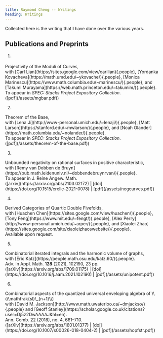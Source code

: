 ```yaml
---
title: Raymond Cheng -- Writings
heading: Writings
---
```


Collected here is the writing that I have done over the various years.

## Publications and Preprints

1. <div class="paper">
<div class="paper-title">Projectivity of the Moduli of Curves,</div>
<div class="coauthor">with [Carl Lian](https://sites.google.com/view/carllian){.people},
                           [Yordanka Kovacheva](https://math.umd.edu/~ykovache/){.people},
                           [Monica Marinescu](https://www.math.columbia.edu/~marinescu/){.people}, and
                           [Takumi Murayama](https://web.math.princeton.edu/~takumim/){.people}.</div>
<div class="journal">To appear in <em>SPEC: Stacks Project Expository Collection</em>.</div>
<div class="paper-links">([pdf](/assets/mgbar.pdf))</div>
</div>

2. <div class="paper">
<div class="paper-title">Theorem of the Base,</div>
<div class="coauthor">with [Lena Ji](http://www-personal.umich.edu/~lenaji/){.people},
                           [Matt Larson](https://stanford.edu/~mwlarson/){.people}, and
                           [Noah Olander](https://math.columbia.edu/~nolander/){.people}.</div>
<div class="journal">To appear in <em>SPEC: Stacks Project Expository Collection</em>.</div>
<div class="paper-links">([pdf](/assets/theorem-of-the-base.pdf))</div>
</div>

3. <div class="paper">
<div class="paper-title">Unbounded negativity on rational surfaces in positive characteristic,</div>
<div class="coauthor">with [Remy van Dobben de Bruyn](https://pub.math.leidenuniv.nl/~dobbendebruynrvan/){.people}.</div>
<div class="journal">To appear in J. Reine Angew. Math.</div>
<div class="paper-links">([arxiv](https://arxiv.org/abs/2103.02172) | [doi](https://doi.org/10.1515/crelle-2021-0078) | [pdf](/assets/negcurves.pdf))</div>
</div>

4. <div class="paper">
<div class="paper-title">Derived Categories of Quartic Double Fivefolds,</div>
<div class="coauthor">with [Huachen Chen](https://sites.google.com/view/huachen/){.people},
                           [Tony Feng](https://www.mit.edu/~fengt/){.people},
                           [Alex Perry](http://www-personal.umich.edu/~arper/){.people}, and
                           [Xiaolei Zhao](https://sites.google.com/site/xiaoleizhaoswebsite/){.people}.</div>
<div class="journal">Available upon request.</div>
</div>

5. <div class="paper">
<div class="paper-title">Combinatorial iterated integrals and the harmonic volume of graphs,</div>
<div class="coauthor">with [Eric Katz](https://people.math.osu.edu/katz.60/){.people}.</div>
<div class="journal">Adv. in Appl. Math. <b>128</b> (2021), 102190, 23 pp.</div>
<div class="paper-links">([arXiv](https://arxiv.org/abs/1709.01175) | [doi](https://doi.org/10.1016/j.aam.2021.102190) | [pdf](/assets/unipotent.pdf))</div>
</div>

6. <div class="paper">
<div class="paper-title">Combinatorial aspects of the quantized universal enveloping algebra of \\(\\mathfrak{sl}\_{n+1}\\)</div>
<div class="coauthor">with [David M. Jackson](http://www.math.uwaterloo.ca/~dmjackso/){.people} and [Geoff Stanley](https://scholar.google.co.uk/citations?user=Dj5z2DwAAAAJ&hl=en).</div>
<div class="journal">Ann. Comb. 22 (2018), no. 4, 681–710.</div>
<div class="paper-links">([arXiv](https://arxiv.org/abs/1601.01377) | [doi](https://doi.org/10.1007/s00026-018-0404-2) | [pdf](/assets/hopfstr.pdf))</div>
</div>

